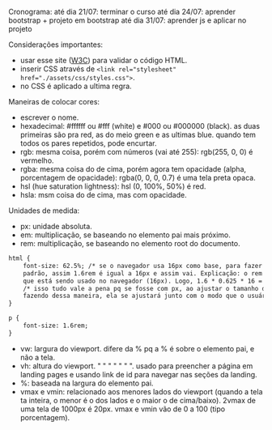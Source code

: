 Cronograma:
até dia 21/07: terminar o curso
até dia 24/07: aprender bootstrap + projeto em bootstrap
até dia 31/07: aprender js e aplicar no projeto

Considerações importantes:
* usar esse site ([W3C](https://validator.w3.org/)) para validar o código HTML.
* inserir CSS através de `<link rel="stylesheet" href="./assets/css/styles.css">`.
* no CSS é aplicado a ultima regra.

Maneiras de colocar cores:
* escrever o nome.
* hexadecimal: #ffffff ou #fff (white) e #000 ou #000000 (black). as duas primeiras são pra red, as do meio green e as ultimas blue.
quando tem todos os pares repetidos, pode encurtar.
* rgb: mesma coisa, porém com números (vai até 255): rgb(255, 0, 0) é vermelho.
* rgba: mesma coisa do de cima, porém agora tem opacidade (alpha, porcentagem de opacidade): rgba(0, 0, 0, 0.7) é uma tela preta opaca.
* hsl (hue saturation lightness): hsl (0, 100%, 50%) é red.
* hsla: msm coisa do de cima, mas com opacidade.

Unidades de medida:
* px: unidade absoluta.
* em: multiplicação, se baseando no elemento pai mais próximo.
* rem: multiplicação, se baseando no elemento root do documento.
```HTML
html {
    font-size: 62.5%; /* se o navegador usa 16px como base, para fazer com que o rem se comporte como "px", se coloca 62.5% de font-size
    padrão, assim 1.6rem é igual a 16px e assim vai. Explicação: o rem multiplica pela root, que quando colocada em % representa a % do
    que está sendo usado no navegador (16px). Logo, 1.6 * 0.625 * 16 = 16 */
    /* isso tudo vale a pena pq se fosse com px, ao ajustar o tamanho da fonte do navegador, a fonte da página se manteria igual. Agora,
    fazendo dessa maneira, ela se ajustará junto com o modo que o usuário preferir */
}

p {
    font-size: 1.6rem;
}
```
* vw: largura do viewport. difere da % pq a % é sobre o elemento pai, e não a tela.
* vh: altura do viewport. "     "       "       "       "       "       ". usado para preencher a página em landing pages e usando link
de id para navegar nas seções da landing.
* %: baseada na largura do elemento pai.
* vmax e vmin: relacionado aos menores lados do viewport (quando a tela ta inteira, o menor é o dos lados e o maior o de cima/baixo).
2vmax de uma tela de 1000px é 20px. vmax e vmin vão de 0 a 100 (tipo porcentagem).
